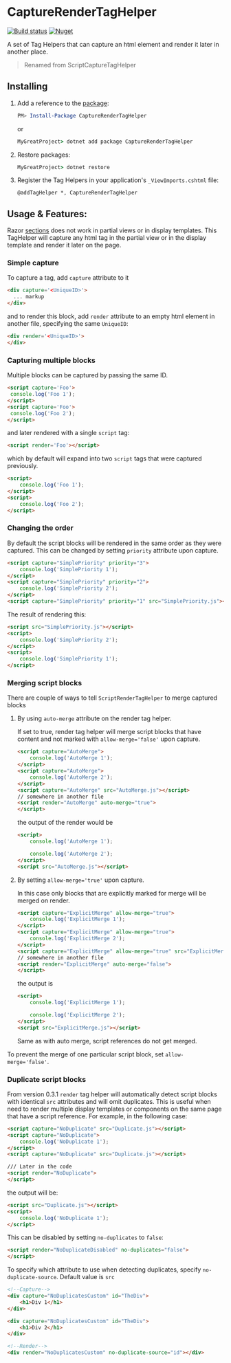 # CaptureRenderTagHelper
[![Build status](https://ci.appveyor.com/api/projects/status/vwivx49nk3ofn0p7/branch/master?svg=true)](https://ci.appveyor.com/project/BerserkerDotNet/CaptureRendertaghelper/branch/master)
[![Nuget](https://buildstats.info/nuget/CaptureRenderTagHelper?v=1.0.0)](https://www.nuget.org/packages/CaptureRenderTagHelper)

A set of Tag Helpers that can capture an html element and render it later in another place.

> Renamed from ScriptCaptureTagHelper

## Installing
1. Add a reference to the [package](https://www.nuget.org/packages/CaptureRenderTagHelper):
    ```powershell
    PM> Install-Package CaptureRenderTagHelper
    ```
    or
    ```cmd
    MyGreatProject> dotnet add package CaptureRenderTagHelper
    ```
1. Restore packages:
    ```cmd
    MyGreatProject> dotnet restore
    ```
1. Register the Tag Helpers in your application's `_ViewImports.cshtml` file:
    ```
    @addTagHelper *, CaptureRenderTagHelper
    ```
    
## Usage & Features:
Razor [sections](https://docs.microsoft.com/en-us/aspnet/core/mvc/views/layout#sections) does not work in partial views or in display templates. This TagHelper will capture any html tag in the partial view or in the display template and render it later on the page.

### Simple capture
To capture a tag, add `capture` attribute to it
```html
<div capture='<UniqueID>'>
  ... markup
</div>
```
and to render this block, add `render` attribute to an empty html element in another file, specifying the same `UniqueID`:
```html
<div render='<UniqueID>'>
</div>
```
### Capturing multiple blocks

Multiple blocks can be captured by passing the same ID.
```html
<script capture='Foo'>
 console.log('Foo 1');
</script>
<script capture='Foo'>
 console.log('Foo 2');
</script>
```
and later rendered with a single `script` tag:
```html
<script render='Foo'></script>
```
which by default will expand into two `script` tags that were captured previously.
```html
<script>
    console.log('Foo 1');
</script>
<script>
    console.log('Foo 2');
</script>
```

### Changing the order
By default the script blocks will be rendered in the same order as they were captured.
This can be changed by setting `priority` attribute upon capture.
```html
<script capture="SimplePriority" priority="3">
    console.log('SimplePriority 1');
</script>
<script capture="SimplePriority" priority="2">
    console.log('SimplePriority 2');
</script>
<script capture="SimplePriority" priority="1" src="SimplePriority.js"></script>
```
The result of rendering this:
```html
<script src="SimplePriority.js"></script>
<script>
    console.log('SimplePriority 2');
</script>
<script>
    console.log('SimplePriority 1');
</script>
``` 

### Merging script blocks
There are couple of ways to tell `ScriptRenderTagHelper` to merge captured blocks
1. By using `auto-merge` attribute on the render tag helper.

    If set to true, render tag helper will merge script blocks that have content and not marked with `allow-merge='false'` upon capture.
    ```html
    <script capture="AutoMerge">
        console.log('AutoMerge 1');
    </script>
    <script capture="AutoMerge">
        console.log('AutoMerge 2');
    </script>
    <script capture="AutoMerge" src="AutoMerge.js"></script>
    // somewhere in another file
    <script render="AutoMerge" auto-merge="true">
    </script>
    ```
    the output of the render would be
    ```html
    <script>
        console.log('AutoMerge 1');

        console.log('AutoMerge 2');
    </script>
    <script src="AutoMerge.js"></script>
    ```
2. By setting `allow-merge='true'` upon capture.

    In this case only blocks that are explicitly marked for merge will be merged on render.
    ```html
    <script capture="ExplicitMerge" allow-merge="true">
        console.log('ExplicitMerge 1');
    </script>
    <script capture="ExplicitMerge" allow-merge="true">
        console.log('ExplicitMerge 2');
    </script>
    <script capture="ExplicitMerge" allow-merge="true" src="ExplicitMerge.js"></script>
    // somewhere in another file
    <script render="ExplicitMerge" auto-merge="false">
    </script>
    ```
    the output is
    ```html
    <script>
        console.log('ExplicitMerge 1');

        console.log('ExplicitMerge 2');
    </script>
    <script src="ExplicitMerge.js"></script>
    ```
    Same as with auto merge, script references do not get merged.

To prevent the merge of one particular script block, set `allow-merge='false'`.

### Duplicate script blocks
From version 0.3.1 `render` tag helper will automatically detect script blocks with identical `src` attributes and will omit duplicates.
This is useful when need to render multiple display templates or components on the same page that have a script reference.
For example, in the following case:
```html
<script capture="NoDuplicate" src="Duplicate.js"></script>
<script capture="NoDuplicate">
    console.log('NoDuplicate 1');
</script>
<script capture="NoDuplicate" src="Duplicate.js"></script>

/// Later in the code
<script render="NoDuplicate">
</script>
```
the output will be:
```html
<script src="Duplicate.js"></script>
<script>
    console.log('NoDuplicate 1');
</script>
```
This can be disabled by setting `no-duplicates` to `false`:
```html
<script render="NoDuplicateDisabled" no-duplicates="false">
</script>
```

To specify which attribute to use when detecting duplicates, specify `no-duplicate-source`. Default value is `src`

```html
<!--Capture-->
<div capture="NoDuplicatesCustom" id="TheDiv">
    <h1>Div 1</h1>
</div>

<div capture="NoDuplicatesCustom" id="TheDiv">
    <h1>Div 2</h1>
</div>

<!--Render-->
<div render="NoDuplicatesCustom" no-duplicate-source="id"></div>
```
